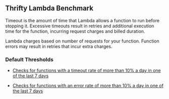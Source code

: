 ## Thrifty Lambda Benchmark

Timeout is the amount of time that Lambda allows a function to run before stopping it. Excessive timeouts result in retries and additional execution time for the function, incurring request charges and billed duration.

Lambda charges based on number of requests for your function. Function errors may result in retries that incur extra charges.

### Default Thresholds

- [Checks for functions with a timeout rate of more than 10% a day in one of the last 7 days](https://hub.steampipe.io/mods/turbot/aws_thrifty/queries/lambda_function_timeout_7_days)


- [Checks for functions with an error rate of more than 10% a day in one of the last 7 days](https://hub.steampipe.io/mods/turbot/aws_thrifty/queries/lambda_function_error_7_days)


